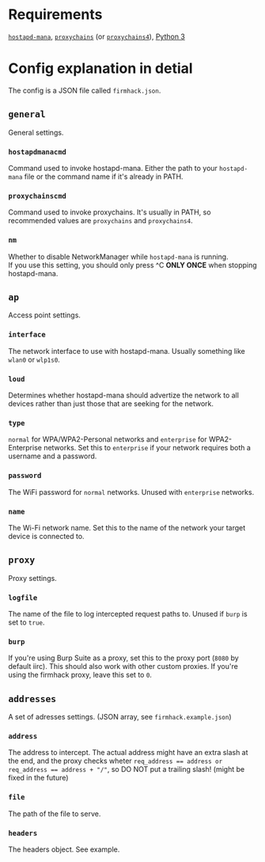 # Requirements

[`hostapd-mana`](https://github.com/sensepost/hostapd-mana), [`proxychains`](https://github.com/haad/proxychains) (or [`proxychains4`](https://github.com/rofl0r/proxychains-ng)), [Python 3](https://www.python.org/)

# Config explanation in detial
The config is a JSON file called `firmhack.json`.
## `general`
General settings.
### `hostapdmanacmd`
Command used to invoke hostapd-mana. Either the path to your `hostapd-mana` file or the command name if it's already in PATH.
### `proxychainscmd`
Command used to invoke proxychains. It's usually in PATH, so recommended values are `proxychains` and `proxychains4`.
### `nm`
Whether to disable NetworkManager while `hostapd-mana` is running.\
If you use this setting, you should only press ^C **ONLY ONCE** when stopping hostapd-mana.
## `ap`
Access point settings.
### `interface`
The network interface to use with hostapd-mana. Usually something like `wlan0` or `wlp1s0`.
### `loud`
Determines whether hostapd-mana should advertize the network to all devices rather than just those that are seeking for the network.
### `type`
`normal` for WPA/WPA2-Personal networks and `enterprise` for WPA2-Enterprise networks. Set this to `enterprise` if your network requires both a username and a password.
### `password`
The WiFi password for `normal` networks. Unused with `enterprise` networks.
### `name`
The Wi-Fi network name. Set this to the name of the network your target device is connected to.
## `proxy`
Proxy settings.
### `logfile`
The name of the file to log intercepted request paths to. Unused if `burp` is set to `true`.
### `burp`
If you're using Burp Suite as a proxy, set this to the proxy port (`8080` by default iirc). This should also work with other custom proxies. If you're using the firmhack proxy, leave this set to `0`.
## `addresses`
A set of adresses settings. (JSON array, see `firmhack.example.json`)
### `address`
The address to intercept. The actual address might have an extra slash at the end, and the proxy checks wheter `req_address == address or req_address == address + "/"`, so DO NOT put a trailing slash! (might be fixed in the future)
### `file`
The path of the file to serve.
### `headers`
The headers object. See example.